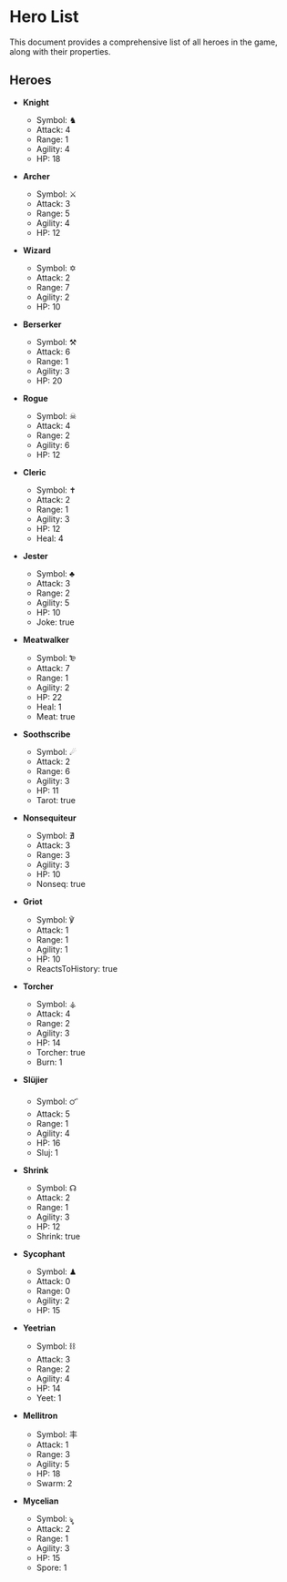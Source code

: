# Hero List

This document provides a comprehensive list of all heroes in the game, along with their properties.

## Heroes

* **Knight**
  * Symbol: ♞
  * Attack: 4
  * Range: 1
  * Agility: 4
  * HP: 18

* **Archer**
  * Symbol: ⚔
  * Attack: 3
  * Range: 5
  * Agility: 4
  * HP: 12

* **Wizard**
  * Symbol: ✡
  * Attack: 2
  * Range: 7
  * Agility: 2
  * HP: 10

* **Berserker**
  * Symbol: ⚒
  * Attack: 6
  * Range: 1
  * Agility: 3
  * HP: 20

* **Rogue**
  * Symbol: ☠
  * Attack: 4
  * Range: 2
  * Agility: 6
  * HP: 12

* **Cleric**
  * Symbol: ✝
  * Attack: 2
  * Range: 1
  * Agility: 3
  * HP: 12
  * Heal: 4

* **Jester**
  * Symbol: ♣
  * Attack: 3
  * Range: 2
  * Agility: 5
  * HP: 10
  * Joke: true

* **Meatwalker**
  * Symbol: ₻
  * Attack: 7
  * Range: 1
  * Agility: 2
  * HP: 22
  * Heal: 1
  * Meat: true

* **Soothscribe**
  * Symbol: ☄
  * Attack: 2
  * Range: 6
  * Agility: 3
  * HP: 11
  * Tarot: true

* **Nonsequiteur**
  * Symbol: ∄
  * Attack: 3
  * Range: 3
  * Agility: 3
  * HP: 10
  * Nonseq: true

* **Griot**
  * Symbol: ℣
  * Attack: 1
  * Range: 1
  * Agility: 1
  * HP: 10
  * ReactsToHistory: true

* **Torcher**
  * Symbol: ⚶
  * Attack: 4
  * Range: 2
  * Agility: 3
  * HP: 14
  * Torcher: true
  * Burn: 1

* **Slüjier**
  * Symbol: 🜜
  * Attack: 5
  * Range: 1
  * Agility: 4
  * HP: 16
  * Sluj: 1

* **Shrink**
  * Symbol: ☊
  * Attack: 2
  * Range: 1
  * Agility: 3
  * HP: 12
  * Shrink: true

* **Sycophant**
  * Symbol: ♟
  * Attack: 0
  * Range: 0
  * Agility: 2
  * HP: 15

* **Yeetrian**
  * Symbol: ⛓
  * Attack: 3
  * Range: 2
  * Agility: 4
  * HP: 14
  * Yeet: 1

* **Mellitron**
  * Symbol: 丰
  * Attack: 1
  * Range: 3
  * Agility: 5
  * HP: 18
  * Swarm: 2

* **Mycelian**
  * Symbol: ৡ
  * Attack: 2
  * Range: 1
  * Agility: 3
  * HP: 15
  * Spore: 1
